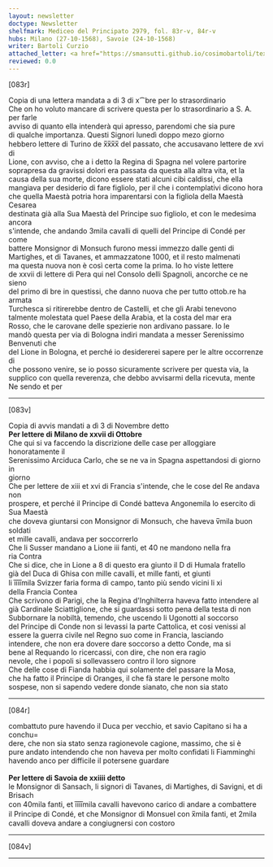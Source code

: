 ```yaml
---
layout: newsletter
doctype: Newsletter
shelfmark: Mediceo del Principato 2979, fol. 83r-v, 84r-v
hubs: Milano (27-10-1568), Savoie (24-10-1568)
writer: Bartoli Curzio
attached_letter: <a href="https://smansutti.github.io/cosimobartoli/texts/2979_040/">2979_040</a>
reviewed: 0.0
---
```


[083r]  
  
  
Copia di una lettera mandata a di 3 di x⁀bre per lo strasordinario  
Che on ho voluto mancare di scrivere questa per lo strasordinario a S. A. per farle  
avviso di quanto ella intenderà qui apresso, parendomi che sia pure  
di qualche importanza. Questi Signori lunedì doppo mezo giorno  
hebbero lettere di Turino de x̅x̅x̅x̅ del passato, che accusavano lettere de xvi di  
Lione, con avviso, che a i detto la Regina di Spagna nel volere partorire  
soprapresa da gravissi dolori era passata da questa alla altra vita, et la  
causa della sua morte, dicono essere stati alcuni cibi caldissi, che ella  
mangiava per desiderio di fare figliolo, per il che i contemplativi dicono hora  
che quella Maestà potria hora imparentarsi con la figliola della Maestà Cesarea  
destinata già alla Sua Maestà del Principe suo figliolo, et con le medesima ancora  
s'intende, che andando 3mila cavalli di quelli del Principe di Condé per come  
battere Monsignor di Monsuch furono messi immezzo dalle genti di  
Martighes, et di Tavanes, et ammazzatone 1000, et il resto malmenati  
ma questa nuova non è così certa come la prima. Io ho viste lettere  
de xxvii di lettere di Pera qui nel Consolo delli Spagnoli, ancorche ce ne sieno  
del primo di bre in questissi, che danno nuova che per tutto ottob.re ha armata  
Turchesca si ritirerebbe dentro de Castelli, et che gli Arabi tenevono  
talmente molestata quel Paese della Arabia, et la costa del mar era  
Rosso, che le carovane delle spezierie non ardivano passare. Io le  
mandò questa per via di Bologna indiri mandata a messer Serenissimo Benvenuti che  
del Lione in Bologna, et perché io desidererei sapere per le altre occorrenze di  
che possono venire, se io posso sicuramente scrivere per questa via, la  
supplico con quella reverenza, che debbo avvisarmi della ricevuta, mente  
Ne sendo et per  
  
---  

[083v]  
  
  
Copia di avvis mandati a dì 3 di Novembre detto  
<strong>Per lettere di Milano de xxvii di Ottobre</strong>  
Che qui si va faccendo la discrizione delle case per alloggiare honoratamente il  
Serenissimo Arciduca Carlo, che se ne va in Spagna aspettandosi di giorno in  
giorno  
Che per lettere de xiii et xvi di Francia s'intende, che le cose del Re andava non  
prospere, et perché il Principe di Condé batteva Angonemila lo esercito di Sua Maestà  
che doveva giuntarsi con Monsignor di Monsuch, che haveva v̅mila buon soldati  
et mille cavalli, andava per soccorrerlo  
Che li Susser mandano a Lione iii fanti, et 40 ne mandono nella fra  
ria Contra  
Che si dice, che in Lione a 8 di questo era giunto il D di Humala fratello  
già del Duca di Ghisa con mille cavalli, et mille fanti, et giunti  
li i̅i̅i̅i̅mila Svizzer faria forma di campo, tanto più sendo vicini li xi  
della Francia Contea  
Che scrivono di Parigi, che la Regina d'Inghilterra haveva fatto intendere al  
già Cardinale Sciattiglione, che si guardassi sotto pena della testa di non  
Subbornare la nobiltà, temendo, che uscendo li Ugonotti al soccorso  
del Principe di Conde non si levassi la parte Cattolica, et cosi venissi al  
essere la guerra civile nel Regno suo come in Francia, lasciando  
intendere, che non era dovere dare soccorso a detto Conde, ma si  
bene al Requando lo ricercassi, con dire, che non era ragio  
nevole, che i popoli si sollevassero contro il loro signore  
Che delle cose di Fianda habbia qui solamente del passare la Mosa,  
che ha fatto il Principe di Oranges, il che fà stare le persone molto  
sospese, non si sapendo vedere donde sianato, che non sia stato  
  
---  

[084r]  
  
  
combattuto pure havendo il Duca per vecchio, et savio Capitano si ha a conchu=  
dere, che non sia stato senza ragionevole cagione, massimo, che si è  
pure andato intendendo che non haveva per molto confidati li Fiamminghi  
havendo anco per difficile il potersene guardare  
<br/><strong>Per lettere di Savoia de xxiiii detto</strong>  
le Monsignor di Sansach, li signori di Tavanes, di Martighes, di Savigni, et di Brisach  
con 40mila fanti, et i̅i̅i̅i̅mila cavalli havevono carico di andare a combattere  
il Principe di Condé, et che Monsignor di Monsuel con x̅mila fanti, et 2mila  
cavalli doveva andare a congiugnersi con costoro  
  
---  

[084v]  
  
  
  
---  

